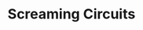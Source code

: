 ---
title: Screaming Circuits
order: 1
site_url: http://www.screamingcircuits.com
display_url: www.screamingcircuits.com
skills: Ember.js, Javascript, Front-End Development
paragraph_1: Screaming Circuits is a company that supplies users with a way to order their circuit boards online. The new Screaming Circuits website was a revision of an increasingly out of date web platform. The new site is built from the ground up in Ember.js and provides users with real time cost and shipping estimates.
paragraph_2: I had the privilege of playing a large role in this project as the sole Front-End Developer, which meant I was responsible for building all components, styling, animation, and user interaction.  Ember’s development process is not quite so black and white as other frameworks with front-end/back-end responsibilities and I spent much of my time here managing data flow and state management in the application.
hero_img: /assets/images/SC-Home.jpg
first_image: /assets/images/SC-ordering.jpg
first_image_alt: Screaming Circuits Ordering Process
second_image: /assets/images/SC-quoting.jpg
second_image_alt: Screaming Circuits New Quote
---
